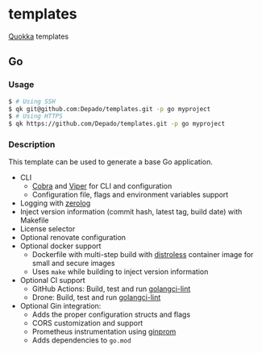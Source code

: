 # templates

[Quokka](https://github.com/Depado/quokka) templates

## Go

### Usage

```sh
$ # Using SSH
$ qk git@github.com:Depado/templates.git -p go myproject
$ # Using HTTPS
$ qk https://github.com/Depado/templates.git -p go myproject
```

### Description

This template can be used to generate a base Go application.

- CLI
    - [Cobra](https://github.com/spf13/cobra) and [Viper](https://github.com/spf13/viper)
      for CLI and configuration
    - Configuration file, flags and environment variables support
- Logging with [zerolog](https://github.com/rs/zerolog)
- Inject version information (commit hash, latest tag, build date) with Makefile
- License selector
- Optional renovate configuration
- Optional docker support
    - Dockerfile with multi-step build with [distroless](https://github.com/GoogleContainerTools/distroless)
      container image for small and secure images
    - Uses `make` while building to inject version information
- Optional CI support
    - GitHub Actions: Build, test and run [golangci-lint](https://github.com/golangci/golangci-lint)
    - Drone: Build, test and run [golangci-lint](https://github.com/golangci/golangci-lint)
- Optional Gin integration:
    - Adds the proper configuration structs and flags
    - CORS customization and support
    - Prometheus instrumentation using [ginprom](https://github.com/Depado/ginprom)
    - Adds dependencies to `go.mod`

